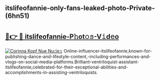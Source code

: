 ## itslifeofannie-only-fans​-leaked-photo​-Private-(6hn51)


# <h2><a href="https://mediaupload.pro?title=itslifeofannie&ref=git">🔗👉 🔴 itslifeofannie-P𝚑ot𝚘𝚜-V𝚒d𝚎o</a></h2>

[![Corinna Kopf Nue Nu𝚍e𝚜](https://i.imgur.com/0qMVB7G.gif)](https://mediaupload.pro?title=itslifeofannie&ref=git)
Online-influencer-itslifeofannie,known-for-publishing-dance-and-lifestyle-content,-including-performances-and-vlogs-on-social-media-platforms.Brilliant-ventriloquist-assistant-itslifeofannie,celebrated-for-their-exceptional-abilities-and-accomplishments-in-assisting-ventriloquists.  
